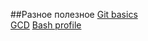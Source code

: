 ##Разное полезное
[Git basics](https://github.com/Rusik/Misc/wiki/Git-basics)  
[GCD](https://github.com/Rusik/Misc/wiki/GCD)
[Bash profile](https://github.com/Rusik/Misc/wiki/.bash_profile)
